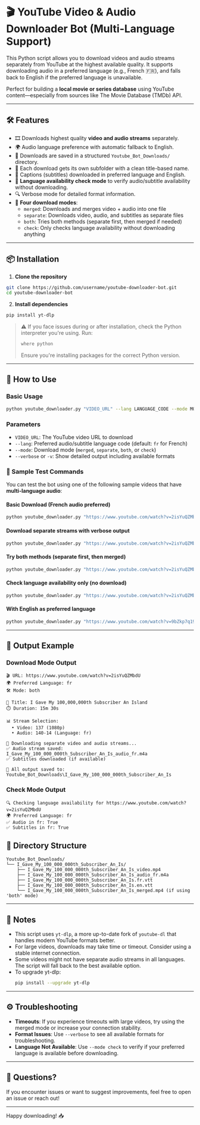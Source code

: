 # 🎬 YouTube Video & Audio Downloader Bot (Multi-Language Support)

This Python script allows you to download videos and audio streams separately from YouTube at the highest available quality. It supports downloading audio in a preferred language (e.g., French 🇫🇷), and falls back to English if the preferred language is unavailable.

Perfect for building a **local movie or series database** using YouTube content—especially from sources like The Movie Database (TMDb) API.

---

## 🛠️ Features

- 🎞️ Downloads highest quality **video and audio streams** separately.
- 🌍 Audio language preference with automatic fallback to English.
- 📁 Downloads are saved in a structured `Youtube_Bot_Downloads/` directory.
- 📂 Each download gets its own subfolder with a clean title-based name.
- 📝 Captions (subtitles) downloaded in preferred language and English.
- 🧪 **Language availability check mode** to verify audio/subtitle availability without downloading.
- 🔍 Verbose mode for detailed format information.
- 🔄 **Four download modes**:
  - `merged`: Downloads and merges video + audio into one file
  - `separate`: Downloads video, audio, and subtitles as separate files
  - `both`: Tries both methods (separate first, then merged if needed)
  - `check`: Only checks language availability without downloading anything

---

## 📦 Installation

1. **Clone the repository**

```bash
git clone https://github.com/username/youtube-downloader-bot.git
cd youtube-downloader-bot
```

2. **Install dependencies**

```bash
pip install yt-dlp
```

> ⚠️ If you face issues during or after installation, check the Python interpreter you're using. Run:
>
> ```bash
> where python
> ```
> Ensure you're installing packages for the correct Python version.

---

## 🚀 How to Use

### Basic Usage

```bash
python youtube_downloader.py "VIDEO_URL" --lang LANGUAGE_CODE --mode MODE [--verbose]
```

### Parameters

- `VIDEO_URL`: The YouTube video URL to download
- `--lang`: Preferred audio/subtitle language code (default: `fr` for French)
- `--mode`: Download mode (`merged`, `separate`, `both`, or `check`)
- `--verbose` or `-v`: Show detailed output including available formats

### 🧪 Sample Test Commands

You can test the bot using one of the following sample videos that have **multi-language audio**:

#### Basic Download (French audio preferred)

```bash
python youtube_downloader.py "https://www.youtube.com/watch?v=2isYuQZMbdU" --lang fr --mode merged
```

#### Download separate streams with verbose output

```bash
python youtube_downloader.py "https://www.youtube.com/watch?v=2isYuQZMbdU" --lang fr --mode separate --verbose
```

#### Try both methods (separate first, then merged)

```bash
python youtube_downloader.py "https://www.youtube.com/watch?v=2isYuQZMbdU" --lang fr --mode both --verbose
```

#### Check language availability only (no download)

```bash
python youtube_downloader.py "https://www.youtube.com/watch?v=2isYuQZMbdU" --lang fr --mode check
```

#### With English as preferred language

```bash
python youtube_downloader.py "https://www.youtube.com/watch?v=9bZkp7q19f0" --lang en --mode merged
```

---

## 🧰 Output Example

### Download Mode Output

```
🎬 URL: https://www.youtube.com/watch?v=2isYuQZMbdU
🌍 Preferred Language: fr
🛠️ Mode: both

🎥 Title: I Gave My 100,000,000th Subscriber An Island
⏱️ Duration: 15m 30s

📊 Stream Selection:
  • Video: 137 (1080p)
  • Audio: 140-14 (Language: fr)

🔽 Downloading separate video and audio streams...
✅ Audio stream saved: I_Gave_My_100_000_000th_Subscriber_An_Is_audio_fr.m4a
✅ Subtitles downloaded (if available)

📁 All output saved to: Youtube_Bot_Downloads\I_Gave_My_100_000_000th_Subscriber_An_Is
```

### Check Mode Output

```
🔍 Checking language availability for https://www.youtube.com/watch?v=2isYuQZMbdU
🌍 Preferred Language: fr
✅ Audio in fr: True
✅ Subtitles in fr: True
```

## 📁 Directory Structure

```
Youtube_Bot_Downloads/
└── I_Gave_My_100_000_000th_Subscriber_An_Is/
    ├── I_Gave_My_100_000_000th_Subscriber_An_Is_video.mp4
    ├── I_Gave_My_100_000_000th_Subscriber_An_Is_audio_fr.m4a
    ├── I_Gave_My_100_000_000th_Subscriber_An_Is.fr.vtt
    ├── I_Gave_My_100_000_000th_Subscriber_An_Is.en.vtt
    └── I_Gave_My_100_000_000th_Subscriber_An_Is_merged.mp4 (if using 'both' mode)
```

---

## 🧠 Notes

- This script uses `yt-dlp`, a more up-to-date fork of `youtube-dl` that handles modern YouTube formats better.
- For large videos, downloads may take time or timeout. Consider using a stable internet connection.
- Some videos might not have separate audio streams in all languages. The script will fall back to the best available option.
- To upgrade yt-dlp:
  ```bash
  pip install --upgrade yt-dlp
  ```

---

## ⚙️ Troubleshooting

- **Timeouts**: If you experience timeouts with large videos, try using the merged mode or increase your connection stability.
- **Format Issues**: Use `--verbose` to see all available formats for troubleshooting.
- **Language Not Available**: Use `--mode check` to verify if your preferred language is available before downloading.

---

## 💬 Questions?

If you encounter issues or want to suggest improvements, feel free to open an issue or reach out!

---

Happy downloading! 📥